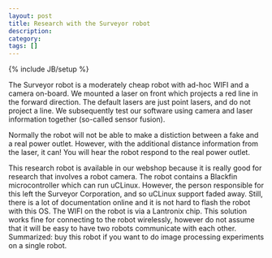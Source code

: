 ```yaml
---
layout: post
title: Research with the Surveyor robot
description: 
category: 
tags: []
---
```

{% include JB/setup %}

The Surveyor robot is a moderately cheap robot with ad-hoc WIFI and a camera
on-board. We mounted a laser on front which projects a red line in the forward
direction. The default lasers are just point lasers, and do not project a
line. We subsequently test our software using camera and laser information
together (so-called sensor fusion).

Normally the robot will not be able to make a distiction between a fake and a
real power outlet. However, with the additional distance information from the
laser, it can! You will hear the robot respond to the real power outlet.





This research robot is available in our webshop because it is really good for
research that involves a robot camera. The robot contains a Blackfin
microcontroller which can run uCLinux. However, the person responsible for
this left the Surveyor Corporation, and so uCLinux support faded away. Still,
there is a lot of documentation online and it is not hard to flash the robot
with this OS. The WIFI on the robot is via a Lantronix chip. This solution
works fine for connecting to the robot wirelessly, however do not assume that
it will be easy to have two robots communicate with each other. Summarized:
buy this robot if you want to do image processing experiments on a single
robot.


